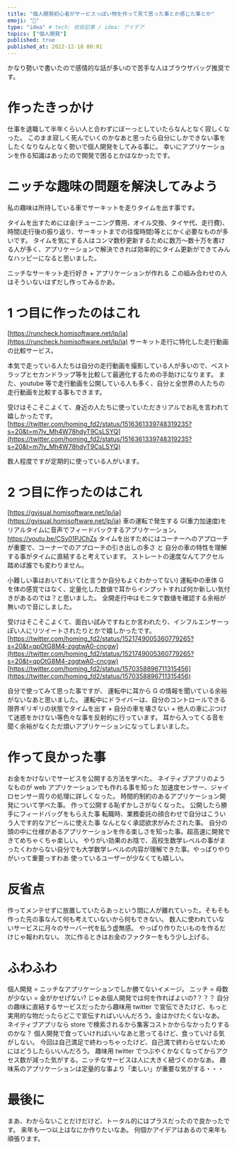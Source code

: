 ```yaml
---
title: "個人開発初心者がサービスっぽい物を作って見て思った事とか感じた事とか"
emoji: "🚗"
type: "idea" # tech: 技術記事 / idea: アイデア
topics: ["個人開発"]
published: true
published_at: 2022-12-18 00:01
---
```


かなり勢いで書いたので感情的な話が多いので苦手な人はブラウザバッグ推奨です。

# 作ったきっかけ

仕事を退職して半年くらい人と合わずにぼーっとしていたらなんとなく寂しくなった。
このまま寂しく死んでいくのかなあと思ったら自分にしかできない事をしたくなりなんとなく勢いで個人開発をしてみる事に。
幸いにアプリケーションを作る知識はあったので開発で困るとかはなかったです。

# ニッチな趣味の問題を解決してみよう

私の趣味は所持している車でサーキットを走りタイムを出す事です。

タイムを出すためには金(チューニング費用、オイル交換、タイヤ代、走行費)、時間(走行後の振り返り、サーキットまでの往復時間)等とにかく必要なものが多いです。
タイムを気にする人はコンマ数秒更新するために数万～数十万を書ける人が多く、アプリケーションで解決できれば効率的にタイム更新ができてみんなハッピーになると思いました。

ニッチなサーキット走行好き + アプリケーションが作れる この組み合わせの人はそういないはずだし作ってみるかあ。

# 1 つ目に作ったのはこれ

[https://runcheck.homisoftware.net/lp/ja](https://runcheck.homisoftware.net/lp/ja)
サーキット走行に特化した走行動画の比較サービス。

本気で走っている人たちは自分の走行動画を撮影している人が多いので、ベストラップとセカンドラップ等を比較して最適化するための手助けになります。
また、youtube 等で走行動画を公開している人も多く、自分と全世界の人たちの走行動画を比較する事もできます。

受けはそこそこよくて、身近の人たちに使っていただきリアルでお礼を言われて嬉しかったです。
[https://twitter.com/homing_fd2/status/1516361339748319235?s=20&t=m7lv_Mh4W78hdyT9CsLSYQ](https://twitter.com/homing_fd2/status/1516361339748319235?s=20&t=m7lv_Mh4W78hdyT9CsLSYQ)

数人程度ですが定期的に使っている人がいます。

# 2 つ目に作ったのはこれ

[https://gvisual.homisoftware.net/lp/ja](https://gvisual.homisoftware.net/lp/ja)
車の運転で発生する G(重力加速度)をリアルタイムに音声でフィードバックするアプリケーション。
https://youtu.be/CSy01PJChZs
タイムを出すためにはコーナーへのアプローチが重要で、コーナーでのアプローチの引き出しの多さ と 自分の車の特性を理解する事がタイムに直結すると考えています。
ストレートの速度なんてアクセル踏めば誰でも変わりません。

小難しい事はおいておいて(と言うか自分もよくわかってない)
運転中の車体 G を体の感覚ではなく、定量化した数値で耳からインプットすれば何か新しい気付きがあるのでは？と思いました。
全開走行中はモニタで数値を確認する余裕が無いので音にしました。

受けはそこそこよくて、面白い試みですねとか言われたり、インフルエンサーっぽい人にリツイートされたりとかで嬉しかったです。
[https://twitter.com/homing_fd2/status/1521749005360779265?s=20&t=qpOtG8M4-zggtwA0-cncgw](https://twitter.com/homing_fd2/status/1521749005360779265?s=20&t=qpOtG8M4-zggtwA0-cncgw)
[https://twitter.com/homing_fd2/status/1570358896711315456](https://twitter.com/homing_fd2/status/1570358896711315456)

自分で使ってみて思った事ですが、
運転中に耳から G の情報を聞いている余裕がないなあと思いました。
運転中にドライバーは、自分のコントロールできる限界ギリギリの状態でタイムを出す + 自分の車を壊さない + 他人の車にぶつけて迷惑をかけない等色々な事を反射的に行っています。
耳から入ってくる音を聞く余裕がなくただ煩いアプリケーションになってしまいました。

# 作って良かった事

お金をかけないでサービスを公開する方法を学べた。
ネイティブアプリのようなものが web アプリケーションでも作れる事を知った
加速度センサー、ジャイロセンサー周りの処理に詳しくなった。
時間的制約のあるアプリケーション開発について学べた事。
作って公開する恥ずかしさがなくなった。
公開したら勝手にフィードバッグをもらえた事
転職時、業務委託の顔合わせで自分はこういう人です的なアピールに使えた事
なんとなく承認欲求がみたされた事。
自分の頭の中に仕様があるアプリケーションを作る楽しさを知った事。超高速に開発できてめちゃくちゃ楽しい。
やりがい効果のお陰で、高校生数学レベルの事がまったくわからない自分でも大学数学レベルの内容が理解できた事。やっぱりやりがいって重要っすわあ
使っているユーザーが少なくても嬉しい。

# 反省点

作ってメンテせずに放置していたらあっという間に人が離れていった。そもそも作った先の事なんて何も考えていないから何もできない。
数人に使われていないサービスに月々のサーバー代を払う虚無感。
やっぱり作りたいものを作るだけじゃ報われない。
次に作るときはお金のファクターをもう少し上げる。

# ふわふわ

個人開発 = ニッチなアプリケーションでしか勝てないイメージ。
ニッチ = 母数が少ない = 金がかせげない?
じゃあ個人開発では何を作ればよいの?？？？
自分の趣味に直結するサービスだったから趣味用 twitter で宣伝できたけど、もっと実用的な物だったらどこで宣伝すればいいんだろう。金はかけたくないなあ。
ネイティブアプリなら store で検索されるから集客コストかからなかったりするのかな？
個人開発で食っていければいいなあと思ってるけど、食っていける気がしない。
今回は自己満足で終わっちゃったけど、自己満で終わらせないためにはどうしたらいいんだろう。
趣味用 twitter でつぶやくかなくなってからアクセス数が減った気がする。ニッチなサービスは人に大きく紐づくのかなあ。
趣味系のアプリケーションは定量的な事より「楽しい」が重要な気がする・・・

# 最後に

まあ、わからないことだけだけど、トータル的にはプラスだったので良かったです。
来年も一つ以上はなにか作りたいなあ。
何個かアイデアはあるので来年も頑張ります。
